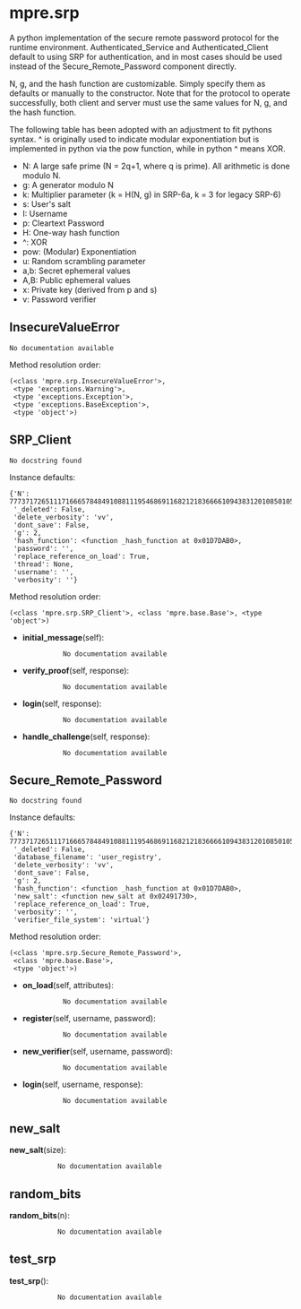 mpre.srp
==============


  A python implementation of the secure remote password protocol for the
  runtime environment. Authenticated_Service and Authenticated_Client 
  default to using SRP for authentication, and in most cases should
  be used instead of the Secure_Remote_Password component directly.
  
  N, g, and the hash function are customizable. Simply specify them
  as defaults or manually to the constructor. Note that for the protocol
  to operate successfully, both client and server must use the same values
  for N, g, and the hash function.
  
  The following table has been adopted with an adjustment to fit 
  pythons syntax. ^ is originally used to indicate modular exponentiation
  but is implemented in python via the pow function, while in python
  ^ means XOR.
  
  - N:    A large safe prime (N = 2q+1, where q is prime). All arithmetic is done modulo N.
  - g:    A generator modulo N
  - k:    Multiplier parameter (k = H(N, g) in SRP-6a, k = 3 for legacy SRP-6)
  - s:    User's salt
  - I:    Username
  - p:   Cleartext Password
  - H:  One-way hash function
  - ^:    XOR
  - pow: (Modular) Exponentiation
  - u:    Random scrambling parameter
  - a,b:  Secret ephemeral values
  - A,B:  Public ephemeral values
  - x:   Private key (derived from p and s)
  - v:    Password verifier

InsecureValueError
--------------

	No documentation available


Method resolution order: 

	(<class 'mpre.srp.InsecureValueError'>,
	 <type 'exceptions.Warning'>,
	 <type 'exceptions.Exception'>,
	 <type 'exceptions.BaseException'>,
	 <type 'object'>)

SRP_Client
--------------

	No docstring found


Instance defaults: 

	{'N': 7773717265111716665784849108811195468691168212183666610943831201085010511899891097866548572111118684910952747912290758810072831034786508356106531131032323232323232325611098525085112495510589108117801138466120747252577412211182113995110871785281116105831038189734868755710010789108857374991131001088911699101102104727210323232323232323211955104881167972798468120541021026590977312056106506610810911681659072113836688821124885121521208012110288777210098804868651036967L,
	 '_deleted': False,
	 'delete_verbosity': 'vv',
	 'dont_save': False,
	 'g': 2,
	 'hash_function': <function _hash_function at 0x01D7DAB0>,
	 'password': '',
	 'replace_reference_on_load': True,
	 'thread': None,
	 'username': '',
	 'verbosity': ''}

Method resolution order: 

	(<class 'mpre.srp.SRP_Client'>, <class 'mpre.base.Base'>, <type 'object'>)

- **initial_message**(self):

				No documentation available


- **verify_proof**(self, response):

				No documentation available


- **login**(self, response):

				No documentation available


- **handle_challenge**(self, response):

				No documentation available


Secure_Remote_Password
--------------

	No docstring found


Instance defaults: 

	{'N': 7773717265111716665784849108811195468691168212183666610943831201085010511899891097866548572111118684910952747912290758810072831034786508356106531131032323232323232325611098525085112495510589108117801138466120747252577412211182113995110871785281116105831038189734868755710010789108857374991131001088911699101102104727210323232323232323211955104881167972798468120541021026590977312056106506610810911681659072113836688821124885121521208012110288777210098804868651036967L,
	 '_deleted': False,
	 'database_filename': 'user_registry',
	 'delete_verbosity': 'vv',
	 'dont_save': False,
	 'g': 2,
	 'hash_function': <function _hash_function at 0x01D7DAB0>,
	 'new_salt': <function new_salt at 0x02491730>,
	 'replace_reference_on_load': True,
	 'verbosity': '',
	 'verifier_file_system': 'virtual'}

Method resolution order: 

	(<class 'mpre.srp.Secure_Remote_Password'>,
	 <class 'mpre.base.Base'>,
	 <type 'object'>)

- **on_load**(self, attributes):

				No documentation available


- **register**(self, username, password):

				No documentation available


- **new_verifier**(self, username, password):

				No documentation available


- **login**(self, username, response):

				No documentation available


new_salt
--------------

**new_salt**(size):

				No documentation available


random_bits
--------------

**random_bits**(n):

				No documentation available


test_srp
--------------

**test_srp**():

				No documentation available
